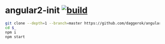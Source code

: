 angular2-init [![build](https://travis-ci.org/daggerok/angular2-init.svg?branch=master)](https://travis-ci.org/daggerok/angular2-init)
=============

```bash
git clone --depth=1 --branch=master https://github.com/daggerok/angular2-init.git angular2-init
cd $_
npm i
npm start
```
